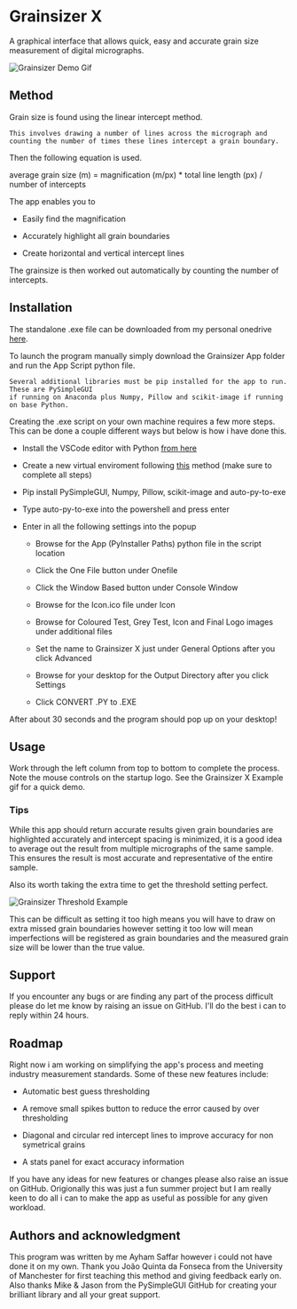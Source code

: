 # Grainsizer X #

A graphical interface that allows quick, easy and accurate grain size measurement of digital micrographs.

![Grainsizer Demo Gif](https://media.giphy.com/media/cLhovdZAttRcWz1nnz/giphy.gif)

## Method ##

Grain size is found using the linear intercept method.

    This involves drawing a number of lines across the micrograph and 
    counting the number of times these lines intercept a grain boundary.

Then the following equation is used.

average grain size (m) = magnification (m/px) * total line length (px) / number of intercepts  

The app enables you to

- Easily find the magnification

- Accurately highlight all grain boundaries

- Create horizontal and vertical intercept lines

The grainsize is then worked out automatically by counting the number of intercepts.

## Installation ##

The standalone .exe file can be downloaded from my personal onedrive [here](https://1drv.ms/u/s!AnQ8aqbFsILIge8pbSo0IAwAOHWXUw?e=6D9Gh0).

To launch the program manually simply download the Grainsizer App folder and run the App Script python file.

    Several additional libraries must be pip installed for the app to run. These are PySimpleGUI 
    if running on Anaconda plus Numpy, Pillow and scikit-image if running on base Python.

Creating the .exe script on your own machine requires a few more steps. This can be done a couple different ways but below is how i have done this.

- Install the VSCode editor with Python [from here](https://code.visualstudio.com/docs/python/python-tutorial)

- Create a new virtual enviroment following [this](https://stackoverflow.com/a/61092957/13688987) method (make sure to complete all steps)

- Pip install PySimpleGUI, Numpy, Pillow, scikit-image and auto-py-to-exe

- Type auto-py-to-exe into the powershell and press enter

- Enter in all the following settings into the popup
    
    - Browse for the App (PyInstaller Paths) python file in the script location

    - Click the One File button under Onefile

    - Click the Window Based button under Console Window

    - Browse for the Icon.ico file under Icon

    - Browse for Coloured Test, Grey Test, Icon and Final Logo images under additional files

    - Set the name to Grainsizer X just under General Options after you click Advanced

    - Browse for your desktop for the Output Directory after you click Settings

    - Click CONVERT .PY to .EXE

After about 30 seconds and the program should pop up on your desktop!

## Usage ##

Work through the left column from top to bottom to complete the process. Note the mouse controls on the startup logo. See the Grainsizer X Example gif for a quick demo.

### Tips

While this app should return accurate results given grain boundaries are highlighted accurately and intercept spacing is minimized, it is a good idea to average out the result from multiple micrographs of the same sample. This ensures the result is most accurate and representative of the entire sample.

Also its worth taking the extra time to get the threshold setting perfect.

![Grainsizer Threshold Example](https://media.giphy.com/media/1ouSGxPt7wI5FlmkE7/giphy.gif)

This can be difficult as setting it too high means you will have to draw on extra missed grain boundaries however setting it too low will mean imperfections will be registered as grain boundaries and the measured grain size will be lower than the true value.

## Support ##

If you encounter any bugs or are finding any part of the process difficult please do let me know by raising an issue on GitHub. I'll do the best i can to reply within 24 hours.

## Roadmap ##

Right now i am working on simplifying the app's process and meeting industry measurement standards. Some of these new features include:

- Automatic best guess thresholding

- A remove small spikes button to reduce the error caused by over thresholding

- Diagonal and circular red intercept lines to improve accuracy for non symetrical grains

- A stats panel for exact accuracy information 

If you have any ideas for new features or changes please also raise an issue on GitHub. Origionally this was just a fun summer project but I am really keen to do all i can to make the app as useful as possible for any given workload.

## Authors and acknowledgment ##

This program was written by me Ayham Saffar however i could not have done it on my own. Thank you João Quinta da Fonseca from the University of Manchester for first teaching this method and giving feedback early on. Also thanks Mike & Jason from the PySimpleGUI GitHub for creating your brilliant library and all your great support.
